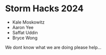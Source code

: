 # Storm Hacks 2024
- Kale Moskowitz
- Aaron Yee
- Saffat Uddin
- Bryce Wong

We dont know what we are doing please help...